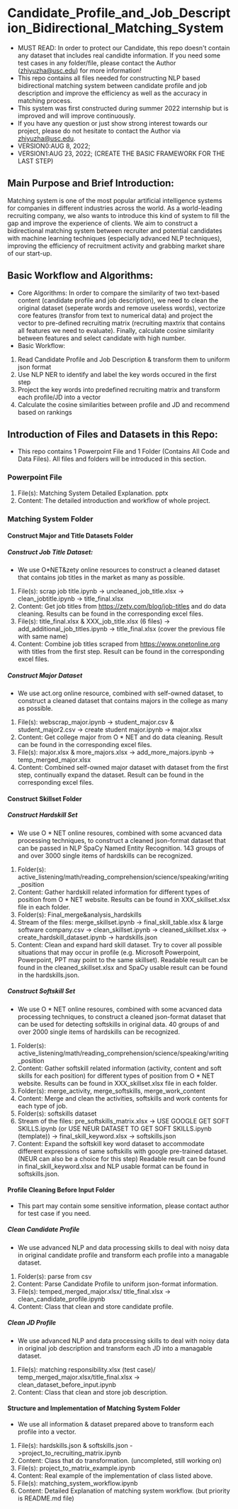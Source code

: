 # Candidate_Profile_and_Job_Description_Bidirectional_Matching_System
- MUST READ: In order to protect our Candidate, this repo doesn't contain any dataset that includes real candidte information. If you need some test cases in any folder/file, please contact the Author (zhiyuzha@usc.edu) for more information!
- This repo contains all files needed for constructing NLP based bidirectional matching system between candidate profile and job description and improve the efficiency as well as the accuracy in matching process.
- This system was first constructed during summer 2022 internship but is improved and will improve continuously.
- If you have any question or just show strong interest towards our project, please do not hesitate to contact the Author via zhiyuzha@usc.edu.
- VERSION0:AUG 8, 2022; 
- VERSION1:AUG 23, 2022; (CREATE THE BASIC FRAMEWORK FOR THE LAST STEP)

## Main Purpose and Brief Introduction:
Matching system is one of the most popular artificial intelligence systems for companies in different industries across the world. As a world-leading recruiting company, we also wants to introduce this kind of system to fill the gap and improve the experience of clients. We aim to construct a bidirectional matching system between recruiter and potential candidates with machine learning techniques (especially advanced NLP techniques), improving the efficiency of recruitment activity and grabbing market share of our start-up.

## Basic Workflow and Algorithms:
- Core Algorithms:
In order to compare the similarity of two text-based content (candidate profile and job description), we need to clean the original dataset (seperate words and remove useless words), vectorize core features (transfor from text to numerical data) and project the vector to pre-defined recruiting matrix (recruiting maxtrix that contains all features we need to evaluate). Finally, calculate cosine similarity between features and select candidate with high number.
- Basic Workflow:
1. Read Candidate Profile and Job Description & transform them to uniform json format
2. Use NLP NER to identify and label the key words occured in the first step
3. Project the key words into predefined recruiting matrix and transform each profile/JD into a vector
4. Calculate the cosine similarities between profile and JD and recommend based on rankings

## Introduction of Files and Datasets in this Repo:
- This repo contains 1 Powerpoint File and 1 Folder (Contains All Code and Data Files). All files and folders will be introduced in this section.

### Powerpoint File
1. File(s): Matching System Detailed Explanation. pptx
2. Content: The detailed introduction and workflow of whole project.


### Matching System Folder

#### Construct Major and Title Datasets Folder
##### Construct Job Title Dataset:
- We use O*NET&zety online resources to construct a cleaned dataset that contains job titles in the market as many as possible.
1. File(s): scrap job title.ipynb -> uncleaned_job_title.xlsx -> clean_jobtitle.ipynb -> title_final.xlsx
2. Content: Get job titles from https://zety.com/blog/job-titles and do data cleaning. Results can be found in the corresponding excel files.
1. File(s): title_final.xlsx & XXX_job_title.xlsx (6 files) -> add_additional_job_titles.ipynb -> title_final.xlsx (cover the previous file with same name)
2. Content: Combine job titles scraped from https://www.onetonline.org with titles from the first step. Result can be found in the corresponding excel files.  
##### Construct Major Dataset
- We use act.org online resource, combined with self-owned dataset, to construct a cleaned dataset that contains majors in the college as many as possible.
1. File(s): webscrap_major.ipynb -> student_major.csv & student_major2.csv -> create student major.ipynb -> major.xlsx
2. Content: Get college major from O * NET and do data cleaning. Result can be found in the corresponding excel files.
1. File(s): major.xlsx & more_majors.xlsx -> add_more_majors.ipynb -> temp_merged_major.xlsx
2. Content: Combined self-owned major dataset with dataset from the first step, continually expand the dataset. Result can be found in the corresponding excel files.


#### Construct Skillset Folder
##### Construct Hardskill Set
- We use O * NET online resoures, combined with some acvanced data processing techniques, to construct a cleaned json-format dataset that can be passed in NLP SpaCy Named Entity Recognition. 143 groups of and over 3000 single items of hardskills can be recognized.
1. Folder(s): active_listening/math/reading_comprehension/science/speaking/writing_position
2. Content: Gather hardskill related information for different types of position from O * NET website. Results can be found in XXX_skillset.xlsx file in each folder.
1. Folder(s): Final_merge&analysis_hardskills
2. Stream of the files: merge_skillset.ipynb -> final_skill_table.xlsx & large software company.csv -> clean_skillset.ipynb -> cleaned_skillset.xlsx -> create_hardskill_dataset.ipynb -> hardskills.json
3. Content: Clean and expand hard skill dataset. Try to cover all possible situations that may occur in profile (e.g. Microsoft Powerpoint, Powerpoint, PPT may point to the same skillset). Readable result can be found in the cleaned_skillset.xlsx and SpaCy usable result can be found in the hardskills.json.
##### Construct Softskill Set
- We use O * NET online resoures, combined with some acvanced data processing techniques, to construct a cleaned json-format dataset that can be used for detecting softskills in original data. 40 groups of and over 2000 single items of hardskills can be recognized.
1. Folder(s): active_listening/math/reading_comprehension/science/speaking/writing_position
2. Content: Gather softskill related information (activity, content and soft skills for each position) for different types of position from O * NET website. Results can be found in XXX_skillset.xlsx file in each folder.
3. Folder(s): merge_activity, merge_softskills, merge_work_content
4. Content: Merge and clean the activities, softskills and work contents for each type of job.
5. Folder(s): softskills dataset
6. Stream of the files: pre_softskills_matrix.xlsx -> USE GOOGLE GET SOFT SKILLS.ipynb (or USE NEUR DATASET TO GET SOFT SKILLS.ipynb (template)) -> final_skill_keyword.xlsx -> softskills.json
7. Content: Expand the softskill key word dataset to accommodate different expressions of same softskills with google pre-trained dataset. (NEUR can also be a choice for this step) Readable result can be found in final_skill_keyword.xlsx and NLP usable format can be found in softskills.json.


#### Profile Cleaning Before Input Folder
- This part may contain some sensitive information, please contact author for test case if you need.
##### Clean Candidate Profile
- We use advanced NLP and data processing skills to deal with noisy data in original candidate profile and transform each profile into a managable dataset.
1. Folder(s): parse from csv
2. Content: Parse Candidate Profile to uniform json-format information.
3. File(s): temped_merged_major.xlsx/ title_final.xlsx -> clean_candidate_profile.ipynb
4. Content: Class that clean and store candidate profile.
##### Clean JD Profile
- We use advanced NLP and data processing skills to deal with noisy data in original job description and transform each JD into a managable dataset.
1. File(s): matching responsibility.xlsx (test case)/ temp_merged_major.xlsx/title_final.xlsx -> clean_dataset_before_input.ipynb
2. Content: Class that clean and store job description.


#### Structure and Implementation of Matching System Folder
- We use all information & dataset prepared above to transform each profile into a vector.
1. File(s): hardskills.json & softskills.json ->project_to_recruiting_matrix.ipynb
2. Content: Class that do transformation. (uncompleted, still working on)
3. File(s): project_to_matrix_example.ipynb
4. Content: Real example of the implementation of class listed above.
5. File(s): matching_system_workflow.ipynb
6. Content: Detailed Explanation of matching system workflow. (but priority is README.md file)

